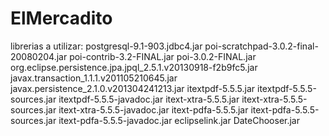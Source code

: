 # ElMercadito
librerias a utilizar:
postgresql-9.1-903.jdbc4.jar
poi-scratchpad-3.0.2-final-20080204.jar
poi-contrib-3.2-FINAL.jar
poi-3.0.2-FINAL.jar
org.eclipse.persistence.jpa.jpql_2.5.1.v20130918-f2b9fc5.jar
javax.transaction_1.1.1.v201105210645.jar
javax.persistence_2.1.0.v201304241213.jar
itextpdf-5.5.5.jar
itextpdf-5.5.5-sources.jar
itextpdf-5.5.5-javadoc.jar
itext-xtra-5.5.5.jar
itext-xtra-5.5.5-sources.jar
itext-xtra-5.5.5-javadoc.jar
itext-pdfa-5.5.5.jar
itext-pdfa-5.5.5-sources.jar
itext-pdfa-5.5.5-javadoc.jar
eclipselink.jar
DateChooser.jar

